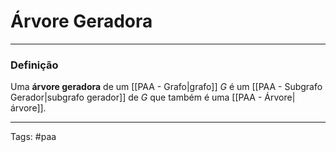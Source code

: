 
# Árvore Geradora

---

### Definição

Uma **árvore geradora** de um [[PAA - Grafo|grafo]] $G$ é um [[PAA - Subgrafo Gerador|subgrafo gerador]] de $G$ que também é uma [[PAA - Árvore|árvore]].

---

Tags: #paa

